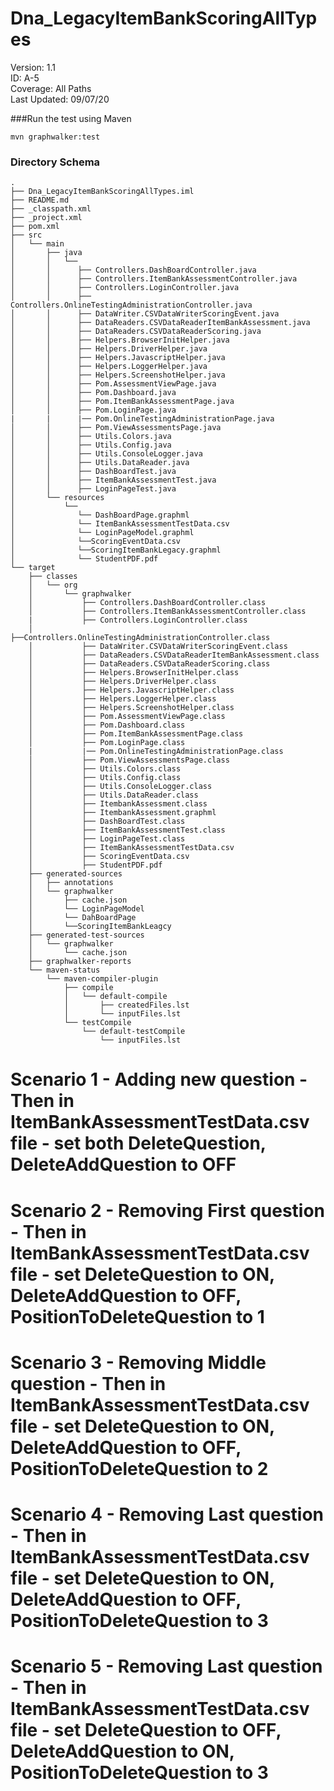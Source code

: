 # Dna_LegacyItemBankScoringAllTypes
Version: 1.1 <br />
ID: A-5 <br />
Coverage: All Paths <br />
Last Updated: 09/07/20 <br />

###Run the test using Maven

```
mvn graphwalker:test
```


### Directory Schema

```jshelllanguage
.
├── Dna_LegacyItemBankScoringAllTypes.iml
├── README.md
├── _classpath.xml
├── _project.xml
├── pom.xml
├── src
│   └── main
│       ├── java
│       │   └──
│       │      ├── Controllers.DashBoardController.java
│       │      ├── Controllers.ItemBankAssessmentController.java
│       │      ├── Controllers.LoginController.java
│       │      ├── Controllers.OnlineTestingAdministrationController.java
│       │      ├── DataWriter.CSVDataWriterScoringEvent.java
│       │      ├── DataReaders.CSVDataReaderItemBankAssessment.java
│       │      ├── DataReaders.CSVDataReaderScoring.java
│       │      ├── Helpers.BrowserInitHelper.java
│       │      ├── Helpers.DriverHelper.java
│       │      ├── Helpers.JavascriptHelper.java
│       │      ├── Helpers.LoggerHelper.java
│       │      ├── Helpers.ScreenshotHelper.java
│       │      ├── Pom.AssessmentViewPage.java
│       │      ├── Pom.Dashboard.java
│       │      ├── Pom.ItemBankAssessmentPage.java
│       │      ├── Pom.LoginPage.java
|       |      |── Pom.OnlineTestingAdministrationPage.java
│       │      ├── Pom.ViewAssessmentsPage.java
│       │      ├── Utils.Colors.java
│       │      ├── Utils.Config.java
│       │      ├── Utils.ConsoleLogger.java
│       │      ├── Utils.DataReader.java
│       │      ├── DashBoardTest.java
│       │      ├── ItemBankAssessmentTest.java
│       │      ├── LoginPageTest.java
│       └── resources
│           └──
│              └── DashBoardPage.graphml
│              └── ItemBankAssessmentTestData.csv
│              └── LoginPageModel.graphml
│              └──ScoringEventData.csv
│              └──ScoringItemBankLegacy.graphml
│              └── StudentPDF.pdf
└── target
    ├── classes
    │   └── org
    │       └── graphwalker
    │           ├── Controllers.DashBoardController.class
    │           ├── Controllers.ItemBankAssessmentController.class
	|           ├── Controllers.LoginController.class
	│           ├──Controllers.OnlineTestingAdministrationController.class
	│           ├── DataWriter.CSVDataWriterScoringEvent.class
    │           ├── DataReaders.CSVDataReaderItemBankAssessment.class
	│           ├── DataReaders.CSVDataReaderScoring.class
    │           ├── Helpers.BrowserInitHelper.class
    │           ├── Helpers.DriverHelper.class
    │           ├── Helpers.JavascriptHelper.class
    │           ├── Helpers.LoggerHelper.class
    │           ├── Helpers.ScreenshotHelper.class
    │           ├── Pom.AssessmentViewPage.class
    │           ├── Pom.Dashboard.class
    │           ├── Pom.ItemBankAssessmentPage.class
    │           ├── Pom.LoginPage.class
	|           |── Pom.OnlineTestingAdministrationPage.class
    │           ├── Pom.ViewAssessmentsPage.class
    │           ├── Utils.Colors.class
    │           ├── Utils.Config.class
    │           ├── Utils.ConsoleLogger.class
    │           ├── Utils.DataReader.class
    │           ├── ItembankAssessment.class
    │           ├── ItembankAssessment.graphml
    │           ├── DashBoardTest.class
	│           ├── ItemBankAssessmentTest.class
    │           ├── LoginPageTest.class
    │           ├── ItemBankAssessmentTestData.csv
	│           ├── ScoringEventData.csv
    │           ├── StudentPDF.pdf
    ├── generated-sources
    │   ├── annotations
    │   └── graphwalker
    │       ├── cache.json
    │       └── LoginPageModel
	│       └── DahBoardPage
	│       └──ScoringItemBankLeagcy
    ├── generated-test-sources
    │   └── graphwalker
    │       └── cache.json
    ├── graphwalker-reports
    └── maven-status
        └── maven-compiler-plugin
            ├── compile
            │   └── default-compile
            │       ├── createdFiles.lst
            │       └── inputFiles.lst
            └── testCompile
                └── default-testCompile
                    └── inputFiles.lst
```
# Scenario 1 - Adding new question - Then in ItemBankAssessmentTestData.csv file - set both DeleteQuestion, DeleteAddQuestion to OFF
# Scenario 2 - Removing First question - Then in ItemBankAssessmentTestData.csv file - set DeleteQuestion to ON, DeleteAddQuestion to OFF, PositionToDeleteQuestion to 1
# Scenario 3 - Removing Middle question - Then in ItemBankAssessmentTestData.csv file - set DeleteQuestion to ON, DeleteAddQuestion to OFF, PositionToDeleteQuestion to 2
# Scenario 4 - Removing Last question - Then in ItemBankAssessmentTestData.csv file - set DeleteQuestion to ON, DeleteAddQuestion to OFF, PositionToDeleteQuestion to 3
# Scenario 5 - Removing Last question - Then in ItemBankAssessmentTestData.csv file - set DeleteQuestion to OFF, DeleteAddQuestion to ON, PositionToDeleteQuestion to 3